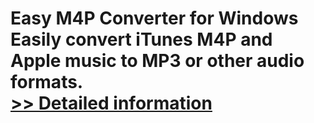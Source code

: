 # Easy M4P Converter for Windows<br />Easily convert iTunes M4P and Apple music to MP3 or other audio formats.<br />[>> Detailed information](https://secure.shareit.com/shareit/product.html?productid=300910523&affiliateid=200057808)